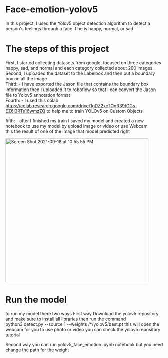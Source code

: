 # Face-emotion-yolov5
In this project, I used the Yolov5 object detection algorithm to detect a person's feelings through a face if he is happy, normal, or sad. 

# The steps of this project      
First, I started collecting datasets from google, focused on three categories happy, sad, and normal and each category collected about 200 images.  
Second, I uploaded the dataset to the Labelbox and then put a boundary box on all the image  
Third: - I have exported the Jason file that contains the boundary box information then I uploaded it to roboflow so that I can convert the Jason file  to Yolov5 annotation format   
Fourth: - I used this colab  https://colab.research.google.com/drive/1gDZ2xcTOgR39tGGs-EZ6i3RTs16wmzZQ to help me to train YOLOv5 on Custom Objects 

fifth: - after I finished my train I saved my model and created a new  notebook to use my model by upload image or video or use Webcam  
this the result of one of the image that model predicted right

<img width="457" alt="Screen Shot 2021-09-18 at 10 55 55 PM" src="https://user-images.githubusercontent.com/70725011/133907066-f03f9957-1216-49c7-983a-eab06f883737.png">

# Run the model 
to run my model there two ways
 First way  Download the yolov5 repository and make sure to install all libraries then run the command  
python3 detect.py --source 1 --weights /*/yolov5/best.pt
this will open the webcam for you 
to use photo or video you can check the yolov5 repository tutorial  

Second way  you can run  yolov5_face_emotion.ipynb notebook but you need change the path for the weight

